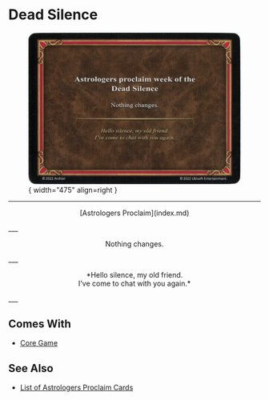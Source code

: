 # Dead Silence

<figure markdown="span">

![Dead Silence](../assets/astrologers_proclaim-dead_silence.webp){ width="475" align=right }

</figure>

___
<p style="text-align: center;" markdown>[Astrologers Proclaim](index.md)</p>
___
<p style="text-align: center;" markdown>Nothing changes.</p>
___
<p style="text-align: center;" markdown>*Hello silence, my old friend.<br>I've come to chat with you again.*</p>
___


## Comes With

- [Core Game](../content/core_game.md)


## See Also

- [List of Astrologers Proclaim Cards](index.md)
